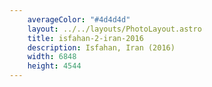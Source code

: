 ```yaml
---
    averageColor: "#4d4d4d"
    layout: ../../layouts/PhotoLayout.astro
    title: isfahan-2-iran-2016
    description: Isfahan, Iran (2016)
    width: 6848
    height: 4544
---
```

